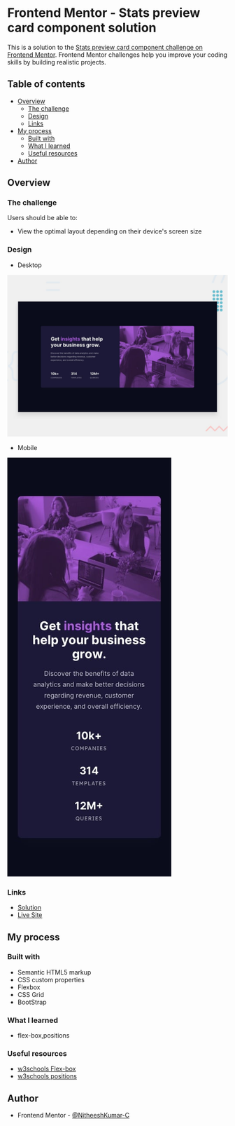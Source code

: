# Frontend Mentor - Stats preview card component solution

This is a solution to the [Stats preview card component challenge on Frontend Mentor](https://www.frontendmentor.io/challenges/stats-preview-card-component-8JqbgoU62). Frontend Mentor challenges help you improve your coding skills by building realistic projects. 

## Table of contents

- [Overview](#overview)
  - [The challenge](#the-challenge)
  - [Design](#screenshot)
  - [Links](#links)
- [My process](#my-process)
  - [Built with](#built-with)
  - [What I learned](#what-i-learned)
  - [Useful resources](#useful-resources)
- [Author](#author)


## Overview

### The challenge

Users should be able to:

- View the optimal layout depending on their device's screen size

### Design

- Desktop

![](design/desktop-preview.jpg)

- Mobile

![](design/mobile-design.jpg)


### Links

- [Solution](https://your-solution-url.com)
- [Live Site](https://nitheeshkumar-c.github.io/stats-preview-card-component/)

## My process

### Built with

- Semantic HTML5 markup
- CSS custom properties
- Flexbox
- CSS Grid
- BootStrap

### What I learned

- flex-box,positions

### Useful resources

- [w3schools Flex-box](https://www.w3schools.com/css/css3_flexbox.asp) 
- [w3schools positions ](https://www.w3schools.com/css/css_positioning.asp) 


## Author

- Frontend Mentor - [@NitheeshKumar-C](https://www.frontendmentor.io/profile/NitheeshKumar-C)

